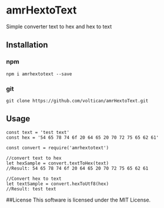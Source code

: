 # amrHextoText
Simple converter text to hex and hex to text

## Installation

###  npm
```shell
npm i amrhextotext --save
```

###  git
```shell
git clone https://github.com/voltican/amrHextoText.git
```

##  Usage
```shell
const text = 'test text'
const hex = '54 65 78 74 6f 20 64 65 20 70 72 75 65 62 61'

const convert = require('amrhextotext')

//convert text to hex
let hexSample = convert.textToHex(text)
//Result: 54 65 78 74 6f 20 64 65 20 70 72 75 65 62 61

//Convert hex to text
let textSample = convert.hexToUtf8(hex)
//Result: test text
```

##License
This software is licensed under the MIT License.
